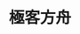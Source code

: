 ---
home: true
icon: home
title: 極客方舟
heroImage: /geekfz.png
heroText: 極客方舟
tagline: 懂进攻，知防守；先正向，后逆向


actions:
  - text: 付费课程
    link: /pay/class/
    type: primary

  - text: 加群资源
    link: /pay/group
    type: primary
  
  - text: TSPACEY
    link: https://tspacey.deelmind.com/
    type: primary

  - text: 攻防平台
    link: /pay/platform
    type: primary

  - text: 新手免费渗透课程路线👇
    link: /pay/video
    type: primary

features:
  - title: 安闻全见
    icon: study
    details: 网络安全整体技术体系
    link: /mind/awqj/

  - title: MITRE ATT&CK
    icon: study
    details: APT，真实攻击技术
    link: /mind/attack/

  - title: 平台教学
    icon: study
    details: 学习平台，实验平台教学
    link: /pay/platform

  - title: VLOG
    icon: study
    details: 学习方法，学习思路
    link: /pay/

  - title: 正向开发
    icon: back-stage
    details: 正向开发也会放到黑客编程里面
    link: /program/program/

  - title: 逆向分析
    icon: back-stage
    details: 逆向分析概况，实例
    link: /reverse/

  - title: 渗透安全
    icon: study
    details: 安全实例技术，细节点
    link: /pentest/

  - title: AI安全
    icon: back-stage
    details: AI安全实例，机器学习，深度学习
    link: /ai/

  - title: 直播答疑💯
    icon: back-stage
    details: 直播答疑
    link: /pay/alive

  - title: 网安科普
    icon: news
    details: 与其让他们忽悠你，不如我来告诉你真相
    link: /mind/kepu

  - title: 抵制八股
    icon: news
    details: 抵制八股
    link: /mind/bagu

  - title: 付费课程
    icon: news
    details: 付费课程，付费服务
    link: /pay/class/

  - title: 小白WEB安全入门
    icon: emoji
    details: 推荐新手入门,首先观看
    link: /web/

  - title: SQL注入漏洞
    icon: mysql
    details: 代码审计，关系型，非关系型数据库注入漏洞
    link: /web/sqli/

  - title: XSS漏洞
    icon: variable
    details: 代码审计，跨站脚本攻击(Cross Site Scripting)
    link: /web/xss/

  - title: CSRF漏洞
    icon: generic
    details: 代码审计，跨站请求伪造攻击(Cross Site Request Forgery)
    link: /web/csrf/

  - title: XXE漏洞
    icon: svg
    details: 代码审计，XML外部实体注入(XML External Entity Injection) 
    link: /web/xxe/

  - title: SSRF漏洞
    icon: vssue
    details: 代码审计，服务端请求伪造（Server Side Request Forgery, SSRF）
    link: /web/ssrf/

  - title: 反序列化漏洞
    icon: footnote
    details: 代码审计，PHP,JAVA,Python,Ruby,Nodejs反序列化漏洞
    link: /web/deserialization/

  - title: 其它注入漏洞
    icon: list
    details: 代码审计，命令注入，服务端模板注入，代码注入，路径遍历
    link: /web/inject/

  - title: 权限漏洞
    icon: lock
    details: 代码审计，登录，鉴权，权限控制，访问控制
    link: /web/permission/
  
  - title: 其它漏洞
    icon: more
    details: 代码审计，点击劫持，请求走私，跨域，APP渗透
    link: /web/

  - title: 密码编码
    icon: code
    details: Base系列，Hash系列，Html系列等等，密码编码
    link: /program/encode/

  - title: 路由协议
    icon: router
    details: 路由配置，网络协议
    link: /program/protocal/

  - title: 虚拟机教程
    icon: view
    details: VMWare,VirtualBox等等虚拟机教程
    link: /program/tools/vagrant/

  - title: Vagrant教程
    icon: view
    details: Vagrant,VMWare,VirtualBox等等虚拟机教程
    link: /program/tools/vagrant/

  - title: Burpsuite
    icon: profile
    details: Burpsuite教程
    link: /tools/burpsuite/

  - title: 安全溯源
    icon: news
    details: 信息搜集，威胁情报
    link: /pentest/info/threat

  - title: Shodan信息搜集
    icon: info
    details: 信息搜集，Shodan信息搜集
    link: /tools/shodan/

  - title: 流氓&病毒
    icon: debug
    details: 计算机病毒，流氓软件，恶意代码，为内网渗透准备
    link: /pentest/

  - title: Kali Linux
    icon: linux
    details: Kali Linux 小白入门教程
    link: /tools/kali/

  - title: Metasploit
    icon: linux
    details: Metasploit教程
    link: /tools/metasploit/
  
  - title: Cobalt Strike
    icon: OS
    details: Cobalt Strike教程
    link: /tools/cobaltstrike/

  - title: 内网渗透
    icon: bit
    details: 内网渗透，域渗透
    link: /pentest/

  - title: DDOS攻防
    icon: router
    details: DDOS攻击方法
    link: /pentest/ddos/

  - title: 漏洞复现
    icon: news
    details: CVE漏洞复现
    link: /exps/

  - title: CTF教程
    icon: news
    details: CTF教程
    link: /ctf/

  - title: 靶场教程
    icon: news
    details: 靶场教程
    link: /ctf/

  - title: CVE&SRC
    icon: news
    details: CVE，SRC漏洞挖掘
    link: /cves

  - title: 免杀绕过
    icon: news
    details: 脚本二进制免杀,BYPASS
    link: /pentest/bypass

  - title: 黑客编程
    icon: news
    details: 安全编程，正向开发
    link: /safep

  - title: WEB3.0安全
    icon: news
    details: WEB3.0 DAPP 漏洞
    link: /web3/

  - title: 区块链安全
    icon: news
    details: 智能合约漏洞
    link: /web3/
  
  - title: 逆向 - C/C++语言
    icon: back-stage
    details: C/C++语言,逆向分析前置知识
    link: /program/program/c/

  - title: 小白硬件安全入门
    icon: back-stage
    details: 硬件安全，小白新手入门
    link: /hardware/

  - title: 其它杂项
    icon: news
    details: 其它小知识点会在这里
    link: /mind/awqj/basic

  - title: 论坛内部课程
    icon: news
    details: 群内直播
    link: https://forum.deelmind.com/

  - title: Rust编程开发
    icon: news
    details: 安全开发，逆向分析
    link: /program/program/rust



copyright: false
footer: Copyright © 2023 <a href="https://deelmind.com" target="_blank">極客方舟</a>
---